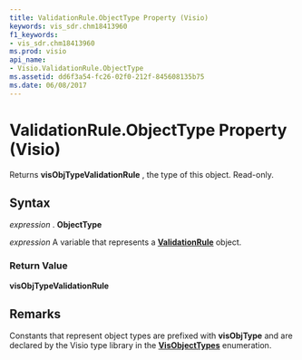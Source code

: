 ```yaml
---
title: ValidationRule.ObjectType Property (Visio)
keywords: vis_sdr.chm18413960
f1_keywords:
- vis_sdr.chm18413960
ms.prod: visio
api_name:
- Visio.ValidationRule.ObjectType
ms.assetid: dd6f3a54-fc26-02f0-212f-845608135b75
ms.date: 06/08/2017
---
```



# ValidationRule.ObjectType Property (Visio)

Returns **visObjTypeValidationRule** , the type of this object. Read-only.


## Syntax

 _expression_ . **ObjectType**

 _expression_ A variable that represents a **[ValidationRule](validationrule-object-visio.md)** object.


### Return Value

 **visObjTypeValidationRule**


## Remarks

Constants that represent object types are prefixed with **visObjType** and are declared by the Visio type library in the **[VisObjectTypes](visobjecttypes-enumeration-visio.md)** enumeration.


